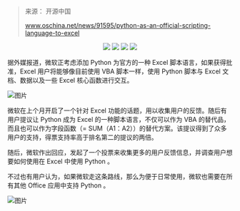 > 
> 来源： 开源中国
>
> www.oschina.net/news/91595/python-as-an-official-scripting-language-to-excel



<div align="center">
    <a href="https://github.com/zhaofeng092/python_auto_office"> <img src="https://badgen.net/badge/Github/%E7%A8%8B%E5%BA%8F%E5%91%98?icon=github&color=red"></a>
    <a href="https://mp.weixin.qq.com/s/xkZSp3606rTPN_JbLT3hSQ"> <img src="https://badgen.net/badge/follow/%E5%85%AC%E4%BC%97%E5%8F%B7?icon=rss&color=green"></a>
    <a href="https://space.bilibili.com/259649365"> <img src="https://badgen.net/badge/pick/B%E7%AB%99?icon=dependabot&color=blue"></a>
    <a href="https://mp.weixin.qq.com/s/wx-JkgOUoJhb-7ZESxl93w"> <img src="https://badgen.net/badge/join/%E4%BA%A4%E6%B5%81%E7%BE%A4?icon=atom&color=yellow"></a>
</div>



据外媒报道，微软正考虑添加 Python 为官方的一种 Excel 脚本语言，如果获得批准，Excel 用户将能够像目前使用 VBA 脚本一样，使用 Python 脚本与 Excel 文档、数据以及一些 Excel 核心函数进行交互。

![图片](https://mmbiz.qpic.cn/mmbiz_jpg/SAHDhZ6pPO8CDhAK8dMZz4Avdg6vVQOVtAd24bV3gFUlUwIBKOehLsqJB6JatSSr1fjFiaicFB5k0LSob5V0sGeg/640?wx_fmt=jpeg&tp=webp&wxfrom=5&wx_lazy=1&wx_co=1)

微软在上个月开启了一个针对 Excel 功能的话题，用以收集用户的反馈。随后有用户提议让 Python 成为 Excel 的一种脚本语言，不仅可以作为 VBA 的替代品，而且也可以作为字段函数（= SUM（A1：A2））的替代方案。该提议得到了众多用户的支持，得票支持率高于排名第二的提议的两倍。

随后，微软作出回应，发起了一个投票来收集更多的用户反馈信息，并调查用户想要如何使用在 Excel 中使用 Python 。

不过也有用户认为，如果微软走这条路线，那么为便于日常使用，微软也需要在所有其他 Office 应用中支持 Python 。



 ![图片](https://img-blog.csdnimg.cn/img_convert/9f9ea5e5338cbbfda46b8230d5fcf21e.png)
